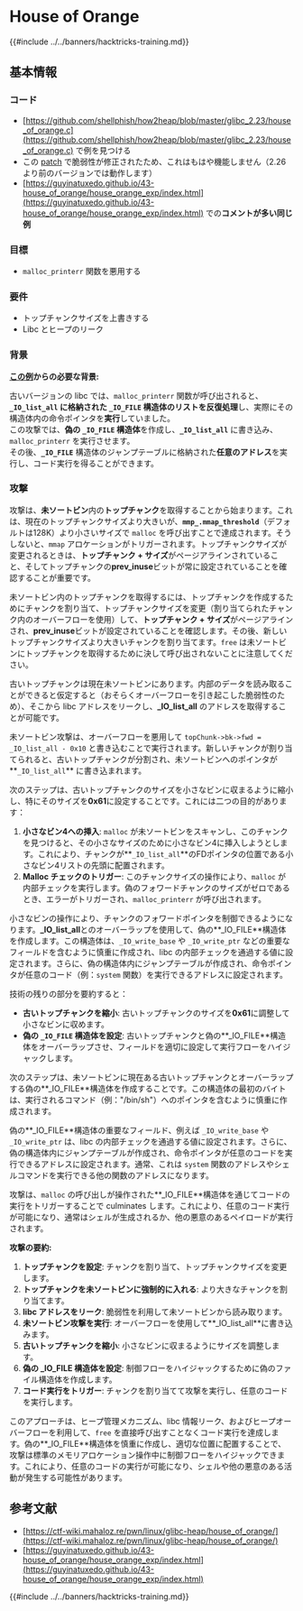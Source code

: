 # House of Orange

{{#include ../../banners/hacktricks-training.md}}

## 基本情報

### コード

- [https://github.com/shellphish/how2heap/blob/master/glibc_2.23/house_of_orange.c](https://github.com/shellphish/how2heap/blob/master/glibc_2.23/house_of_orange.c) で例を見つける
- この [patch](https://sourceware.org/git/?p=glibc.git;a=blobdiff;f=stdlib/abort.c;h=117a507ff88d862445551f2c07abb6e45a716b75;hp=19882f3e3dc1ab830431506329c94dcf1d7cc252;hb=91e7cf982d0104f0e71770f5ae8e3faf352dea9f;hpb=0c25125780083cbba22ed627756548efe282d1a0) で脆弱性が修正されたため、これはもはや機能しません（2.26より前のバージョンでは動作します）
- [https://guyinatuxedo.github.io/43-house_of_orange/house_orange_exp/index.html](https://guyinatuxedo.github.io/43-house_of_orange/house_orange_exp/index.html) での**コメントが多い同じ例**

### 目標

- `malloc_printerr` 関数を悪用する

### 要件

- トップチャンクサイズを上書きする
- Libc とヒープのリーク

### 背景

[**この例**](https://guyinatuxedo.github.io/43-house_of_orange/house_orange_exp/index.html)**からの必要な背景:**

古いバージョンの libc では、`malloc_printerr` 関数が呼び出されると、**`_IO_list_all` に格納された `_IO_FILE` 構造体のリストを反復処理**し、実際にその構造体内の命令ポインタを**実行**していました。\
この攻撃では、**偽の `_IO_FILE` 構造体**を作成し、**`_IO_list_all`** に書き込み、`malloc_printerr` を実行させます。\
その後、**`_IO_FILE`** 構造体のジャンプテーブルに格納された**任意のアドレス**を実行し、コード実行を得ることができます。

### 攻撃

攻撃は、**未ソートビン**内の**トップチャンク**を取得することから始まります。これは、現在のトップチャンクサイズより大きいが、**`mmp_.mmap_threshold`**（デフォルトは128K）より小さいサイズで `malloc` を呼び出すことで達成されます。そうしないと、`mmap` アロケーションがトリガーされます。トップチャンクサイズが変更されるときは、**トップチャンク + サイズ**がページアラインされていること、そしてトップチャンクの**prev_inuse**ビットが常に設定されていることを確認することが重要です。

未ソートビン内のトップチャンクを取得するには、トップチャンクを作成するためにチャンクを割り当て、トップチャンクサイズを変更（割り当てられたチャンク内のオーバーフローを使用）して、**トップチャンク + サイズ**がページアラインされ、**prev_inuse**ビットが設定されていることを確認します。その後、新しいトップチャンクサイズより大きいチャンクを割り当てます。`free` は未ソートビンにトップチャンクを取得するために決して呼び出されないことに注意してください。

古いトップチャンクは現在未ソートビンにあります。内部のデータを読み取ることができると仮定すると（おそらくオーバーフローを引き起こした脆弱性のため）、そこから libc アドレスをリークし、**\_IO_list_all** のアドレスを取得することが可能です。

未ソートビン攻撃は、オーバーフローを悪用して `topChunk->bk->fwd = _IO_list_all - 0x10` と書き込むことで実行されます。新しいチャンクが割り当てられると、古いトップチャンクが分割され、未ソートビンへのポインタが**`_IO_list_all`** に書き込まれます。

次のステップは、古いトップチャンクのサイズを小さなビンに収まるように縮小し、特にそのサイズを**0x61**に設定することです。これには二つの目的があります：

1. **小さなビン4への挿入**: `malloc` が未ソートビンをスキャンし、このチャンクを見つけると、その小さなサイズのために小さなビン4に挿入しようとします。これにより、チャンクが**`_IO_list_all`**のFDポインタの位置である小さなビン4リストの先頭に配置されます。
2. **Malloc チェックのトリガー**: このチャンクサイズの操作により、`malloc` が内部チェックを実行します。偽のフォワードチャンクのサイズがゼロであるとき、エラーがトリガーされ、`malloc_printerr` が呼び出されます。

小さなビンの操作により、チャンクのフォワードポインタを制御できるようになります。**\_IO_list_all**とのオーバーラップを使用して、偽の**\_IO_FILE**構造体を作成します。この構造体は、`_IO_write_base` や `_IO_write_ptr` などの重要なフィールドを含むように慎重に作成され、libc の内部チェックを通過する値に設定されます。さらに、偽の構造体内にジャンプテーブルが作成され、命令ポインタが任意のコード（例：`system` 関数）を実行できるアドレスに設定されます。

技術の残りの部分を要約すると：

- **古いトップチャンクを縮小**: 古いトップチャンクのサイズを**0x61**に調整して小さなビンに収めます。
- **偽の `_IO_FILE` 構造体を設定**: 古いトップチャンクと偽の**\_IO_FILE**構造体をオーバーラップさせ、フィールドを適切に設定して実行フローをハイジャックします。

次のステップは、未ソートビンに現在ある古いトップチャンクとオーバーラップする偽の**\_IO_FILE**構造体を作成することです。この構造体の最初のバイトは、実行されるコマンド（例："/bin/sh"）へのポインタを含むように慎重に作成されます。

偽の**\_IO_FILE**構造体の重要なフィールド、例えば `_IO_write_base` や `_IO_write_ptr` は、libc の内部チェックを通過する値に設定されます。さらに、偽の構造体内にジャンプテーブルが作成され、命令ポインタが任意のコードを実行できるアドレスに設定されます。通常、これは `system` 関数のアドレスやシェルコマンドを実行できる他の関数のアドレスになります。

攻撃は、`malloc` の呼び出しが操作された**\_IO_FILE**構造体を通じてコードの実行をトリガーすることで culminates します。これにより、任意のコード実行が可能になり、通常はシェルが生成されるか、他の悪意のあるペイロードが実行されます。

**攻撃の要約:**

1. **トップチャンクを設定**: チャンクを割り当て、トップチャンクサイズを変更します。
2. **トップチャンクを未ソートビンに強制的に入れる**: より大きなチャンクを割り当てます。
3. **libc アドレスをリーク**: 脆弱性を利用して未ソートビンから読み取ります。
4. **未ソートビン攻撃を実行**: オーバーフローを使用して**\_IO_list_all**に書き込みます。
5. **古いトップチャンクを縮小**: 小さなビンに収まるようにサイズを調整します。
6. **偽の \_IO_FILE 構造体を設定**: 制御フローをハイジャックするために偽のファイル構造体を作成します。
7. **コード実行をトリガー**: チャンクを割り当てて攻撃を実行し、任意のコードを実行します。

このアプローチは、ヒープ管理メカニズム、libc 情報リーク、およびヒープオーバーフローを利用して、`free` を直接呼び出すことなくコード実行を達成します。偽の**\_IO_FILE**構造体を慎重に作成し、適切な位置に配置することで、攻撃は標準のメモリアロケーション操作中に制御フローをハイジャックできます。これにより、任意のコードの実行が可能になり、シェルや他の悪意のある活動が発生する可能性があります。

## 参考文献

- [https://ctf-wiki.mahaloz.re/pwn/linux/glibc-heap/house_of_orange/](https://ctf-wiki.mahaloz.re/pwn/linux/glibc-heap/house_of_orange/)
- [https://guyinatuxedo.github.io/43-house_of_orange/house_orange_exp/index.html](https://guyinatuxedo.github.io/43-house_of_orange/house_orange_exp/index.html)

{{#include ../../banners/hacktricks-training.md}}
